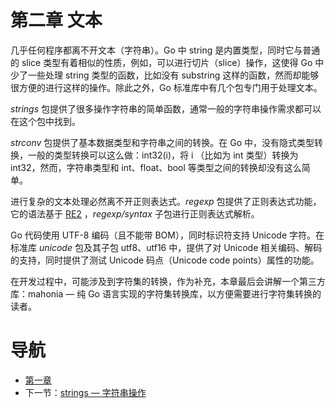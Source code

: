 # 第二章 文本 #

几乎任何程序都离不开文本（字符串）。Go 中 string 是内置类型，同时它与普通的 slice 类型有着相似的性质，例如，可以进行切片（slice）操作，这使得 Go 中少了一些处理 string 类型的函数，比如没有 substring 这样的函数，然而却能够很方便的进行这样的操作。除此之外，Go 标准库中有几个包专门用于处理文本。

*strings* 包提供了很多操作字符串的简单函数，通常一般的字符串操作需求都可以在这个包中找到。

*strconv* 包提供了基本数据类型和字符串之间的转换。在 Go 中，没有隐式类型转换，一般的类型转换可以这么做：int32(i)，将 i （比如为 int 类型）转换为 int32，然而，字符串类型和 int、float、bool 等类型之间的转换却没有这么简单。

进行复杂的文本处理必然离不开正则表达式。*regexp* 包提供了正则表达式功能，它的语法基于 [RE2](http://code.google.com/p/re2/wiki/Syntax) ，*regexp/syntax* 子包进行正则表达式解析。

Go 代码使用 UTF-8 编码（且不能带 BOM），同时标识符支持 Unicode 字符。在标准库 *unicode* 包及其子包 utf8、utf16 中，提供了对 Unicode 相关编码、解码的支持，同时提供了测试 Unicode 码点（Unicode code points）属性的功能。

在开发过程中，可能涉及到字符集的转换，作为补充，本章最后会讲解一个第三方库：mahonia — 纯 Go 语言实现的字符集转换库，以方便需要进行字符集转换的读者。

# 导航 #

- [第一章](/chapter01/01.0.md)
- 下一节：[strings — 字符串操作](02.1.md)
